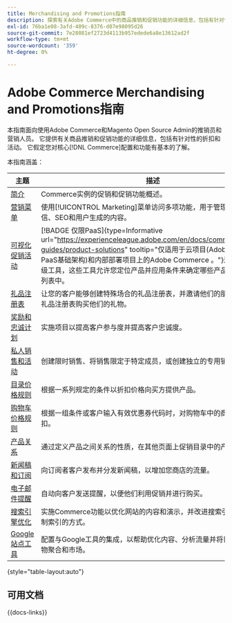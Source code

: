 ```yaml
---
title: Merchandising and Promotions指南
description: 探索有关Adobe Commerce中的商品推销和促销功能的详细信息，包括有针对性的折扣和活动。
exl-id: 76ba1e08-3afd-409c-8376-d07e98095d26
source-git-commit: 7e28081ef2723d4113b957edede6a8e13612ad2f
workflow-type: tm+mt
source-wordcount: '359'
ht-degree: 0%

---
```


# Adobe Commerce Merchandising and Promotions指南

本指南面向使用Adobe Commerce和Magento Open Source Admin的推销员和营销人员。 它提供有关商品推销和促销功能的详细信息，包括有针对性的折扣和活动。 它假定您对核心[!DNL Commerce]配置和功能有基本的了解。

本指南涵盖：

| 主题 | 描述 |
| ------- | ----------- |
| [简介](introduction.md) | Commerce实例的促销和促销功能概述。 |
| [营销菜单](marketing-menu.md) | 使用[!UICONTROL Marketing]菜单访问多项功能，用于管理促销、通信、SEO和用户生成的内容。 |
| [可视化促销活动](visual-merchandiser.md) | [!BADGE 仅限PaaS]{type=Informative url="https://experienceleague.adobe.com/en/docs/commerce/user-guides/product-solutions" tooltip="仅适用于云项目(Adobe管理的PaaS基础架构)和内部部署项目上的Adobe Commerce 。"}浏览这组高级工具，这些工具允许您定位产品并应用条件来确定哪些产品出现在类别列表中。 |
| [礼品注册表](gift-registries.md) | 让您的客户能够创建特殊场合的礼品注册表，并邀请他们的朋友和家人从礼品注册表购买他们的礼物。 |
| [奖励和忠诚计划](rewards-loyalty.md) | 实施项目以提高客户参与度并提高客户忠诚度。 |
| [私人销售和活动](events-private-sales.md) | 创建限时销售、将销售限定于特定成员，或创建独立的专用销售页面。 |
| [目录价格规则](price-rules-catalog.md) | 根据一系列规定的条件以折扣价格向买方提供产品。 |
| [购物车价格规则](price-rules-cart.md) | 根据一组条件或客户输入有效优惠券代码时，对购物车中的商品应用折扣。 |
| [产品关系](product-relationships.md) | 通过定义产品之间关系的性质，在其他页面上促销目录中的产品。 |
| [新闻稿和订阅](newsletters.md) | 向订阅者客户发布并分发新闻稿，以增加您商店的流量。 |
| [电子邮件提醒](email-reminder-rules.md) | 自动向客户发送提醒，以便他们利用促销并进行购买。 |
| [搜索引擎优化](seo-overview.md) | 实施Commerce功能以优化网站的内容和演示，并改进搜索引擎为页面编制索引的方式。 |
| [Google站点工具](google-tools.md) | 配置与Google工具的集成，以帮助优化内容、分析流量并将目录连接到购物聚合和市场。 |

{style="table-layout:auto"}

## 可用文档

{{docs-links}}
